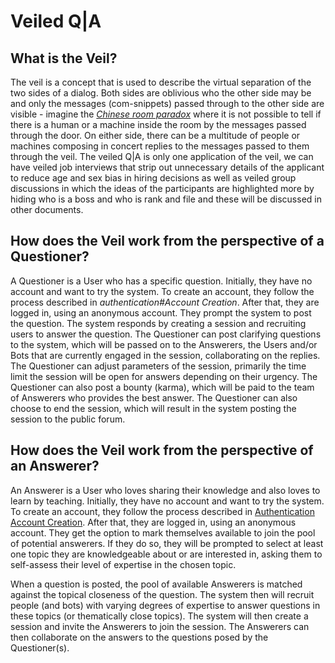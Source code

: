 # Veiled Q|A

## What is the Veil?
The veil is a concept that is used to describe the virtual separation of the two sides of a dialog. Both sides are oblivious who the other side may be and only the messages (com-snippets) passed through to the other side are visible - imagine the [*Chinese room paradox*](https://en.wikipedia.org/wiki/Chinese_room) where it is not possible to tell if there is a human or a machine inside the room by the messages passed through the door. On either side, there can be a multitude of people or machines composing in concert replies to the messages passed to them through the veil. The veiled Q|A is only one application of the veil, we can have veiled job interviews that strip out unnecessary details of the applicant to reduce age and sex bias in hiring decisions as well as veiled group discussions in which the ideas of the participants are highlighted more by hiding who is a boss and who is rank and file and these will be discussed in other documents.

## How does the Veil work from the perspective of a Questioner?
A Questioner is a User who has a specific question. Initially, they have no account and want to try the system.
To create an account, they follow the process described in *authentication#Account Creation*. After that, they are logged in, using an anonymous account. They prompt the system to post the question. The system responds by creating a session and recruiting users to answer the question. The Questioner can post clarifying questions to the system, which will be passed on to the Answerers, the Users and/or Bots that are currently engaged in the session, collaborating on the replies. The Questioner can adjust parameters of the session, primarily the time limit the session will be open for answers depending on their urgency. The Questioner can also post a bounty (karma), which will be paid to the team of Answerers who provides the best answer. The Questioner can also choose to end the session, which will result in the system posting the session to the public forum.

## How does the Veil work from the perspective of an Answerer?
An Answerer is a User who loves sharing their knowledge and also loves to learn by teaching. Initially, they have no account and want to try the system. To create an account, they follow the process described in [Authentication Account Creation](https://github.com/TetraPlex-org/basics/blob/main/Documentation/technical/authentication.md#Account#20Creation). After that, they are logged in, using an anonymous account. They get the option to mark themselves available to join the pool of potential answerers. If they do so, they will be prompted to select at least one topic they are knowledgeable about or are interested in, asking them to self-assess their level of expertise in the chosen topic.

When a question is posted, the pool of available Answerers is matched against the topical closeness of the question.
The system then will recruit people (and bots) with varying degrees of expertise to answer questions in these topics (or thematically close topics). The system will then create a session and invite the Answerers to join the session. The Answerers can then collaborate on the answers to the questions posed by the Questioner(s).

